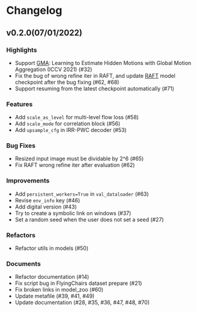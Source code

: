 # Changelog

## v0.2.0(07/01/2022)

### Highlights

- Support [GMA](../../configs/gma/README.md): Learning to Estimate Hidden Motions with Global Motion Aggregation (ICCV 2021) (#32)
- Fix the bug of wrong refine iter in RAFT, and update [RAFT](../../configs/raft/README.md) model checkpoint after the bug fixing (#62, #68)
- Support resuming from the latest checkpoint automatically (#71)

### Features

- Add `scale_as_level` for multi-level flow loss (#58)
- Add `scale_mode` for correlation block (#56)
- Add `upsample_cfg` in IRR-PWC decoder (#53)

### Bug Fixes

- Resized input image must be dividable by 2^6 (#65)
- Fix RAFT wrong refine iter after evaluation (#62)

### Improvements

- Add `persistent_workers=True` in `val_dataloader` (#63)
- Revise `env_info` key (#46)
- Add digital version (#43)
- Try to create a symbolic link on windows (#37)
- Set a random seed when the user does not set a seed (#27)

### Refactors

- Refactor utils in models (#50)

### Documents

- Refactor documentation (#14)
- Fix script bug in FlyingChairs dataset prepare (#21)
- Fix broken links in model_zoo (#60)
- Update metafile (#39, #41, #49)
- Update documentation (#28, #35, #36, #47, #48, #70)
